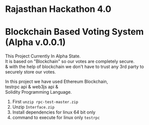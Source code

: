 # Rajasthan Hackathon 4.0<br/>
# Blockchain Based Voting System (Alpha v.0.0.1)<br/>
This Project Currently In Alpha State.<br/>
It is based on "Blockchain" so our votes are completely secure.</br>
& with the help of blockchain we don't have to trust any 3rd party to securely store our votes.<br/>

In this project we have used Ethereum Blockchain,</br>
testrpc api & web3js api &</br>
Solidity Programming Language.</br>
 
1. First `unzip rpc-test-master.zip`
2. Unzip `Interface.zip`
3. Install dependencies for linux 64 bit only
4. command to execute for linux only `testrpc`
